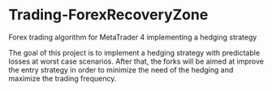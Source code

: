 # Trading-ForexRecoveryZone
Forex trading algorithm for MetaTrader 4 implementing a hedging strategy

The goal of this project is to implement a hedging strategy with predictable losses at worst case scenarios.
After that, the forks will be aimed at improve the entry strategy in order to minimize the need of the hedging and maximize the trading frequency.
